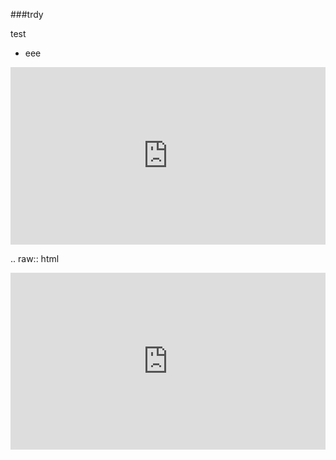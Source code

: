###trdy

test
* eee

<div style="position: relative; padding-bottom: 56.25%; height: 0; overflow: hidden; max-width: 100%; height: auto;">
        <iframe src="https://youtu.be/NCtzkaL2t_Y?t=48" frameborder="0" allowfullscreen style="position: absolute; top: 0; left: 0; width: 100%; height: 100%;"></iframe>
</div>

.. raw:: html
    <div style="position: relative; padding-bottom: 56.25%; height: 0; overflow: hidden; max-width: 100%; height: auto;">
        <iframe src="https://www.youtube.com/embed/dQw4w9WgXcQ" frameborder="0" allowfullscreen style="position: absolute; top: 0; left: 0; width: 100%; height: 100%;"></iframe>
    </div>



